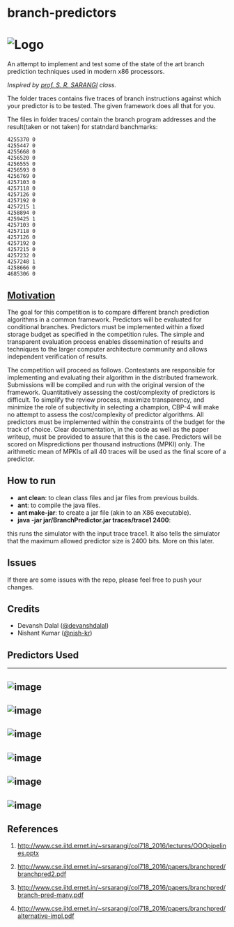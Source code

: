 # branch-predictors
![Logo](https://cloud.githubusercontent.com/assets/5080310/13753244/2ef820d6-ea38-11e5-8a57-c3120cdef649.jpg)
============================
An attempt to implement and test some of the state of the art branch prediction techniques used in modern x86 processors.


_Inspired by [prof. S. R. SARANGI](http://www.cse.iitd.ernet.in/~srsarangi/col718_2016/index.html) class._

The folder traces contains five traces of branch instructions against which your predictor is to be tested. The given framework does all that for you.


The files in folder traces/ contain the branch program addresses and the result(taken or not taken) for statndard banchmarks:

	4255370 0
	4255447 0
	4255668 0
	4256520 0
	4256555 0
	4256593 0
	4256769 0
	4257103 0
	4257118 0
	4257126 0
	4257192 0
	4257215 1
	4258894 0
	4259425 1
	4257103 0
	4257118 0
	4257126 0
	4257192 0
	4257215 0
	4257232 0
	4257248 1
	4258666 0
	4685306 0



## [Motivation](http://www.jilp.org/cbp2014/)
The goal for this competition is to compare different branch prediction algorithms in a common framework. Predictors will be evaluated for conditional branches. Predictors must be implemented within a fixed storage budget as specified in the competition rules. The simple and transparent evaluation process enables dissemination of results and techniques to the larger computer architecture community and allows independent verification of results.

The competition will proceed as follows. Contestants are responsible for implementing and evaluating their algorithm in the distributed framework. Submissions will be compiled and run with the original version of the framework. Quantitatively assessing the cost/complexity of predictors is difficult. To simplify the review process, maximize transparency, and minimize the role of subjectivity in selecting a champion, CBP-4 will make no attempt to assess the cost/complexity of predictor algorithms.  All predictors must be implemented within the constraints of the budget for the track of choice. Clear documentation, in the code as well as the paper writeup, must be provided to assure that this is the case. Predictors will be scored on Mispredictions  per thousand instructions (MPKI) only. The arithmetic mean of MPKIs of all 40 traces will be used as the final score of a predictor.

## How to run

- **ant clean**: to clean class files and jar files from previous builds. <br>
- **ant**: to compile the java files.<br>
- **ant make-jar**: to create a jar file (akin to an X86 executable). <br>
- **java -jar jar/BranchPredictor.jar traces/trace1 2400**: <br>

this runs the simulator with the input trace trace1. It also tells the simulator that the maximum allowed predictor size is 2400 bits. More on this later.



## Issues
If there are some issues with the repo, please feel free to push your changes.



## Credits

- Devansh Dalal ([@devanshdalal](https://github.com/devanshdalal)) <br>
- Nishant Kumar ([@nish-kr](https://github.com/nish-kr))


## Predictors Used

----------------
![image](https://cloud.githubusercontent.com/assets/5080310/13752457/c6f64236-ea34-11e5-8175-d0383d68ea31.png)
----------------
![image](https://cloud.githubusercontent.com/assets/5080310/13752458/c6f669b4-ea34-11e5-85f3-f6c7867790fd.png)
----------------
![image](https://cloud.githubusercontent.com/assets/5080310/13752460/c7393eba-ea34-11e5-8c72-8d5cad37a610.png)
----------------
![image](https://cloud.githubusercontent.com/assets/5080310/13752462/c760e6ea-ea34-11e5-8281-7ace1c64315c.png)
----------------
![image](https://cloud.githubusercontent.com/assets/5080310/13752459/c736ccca-ea34-11e5-8895-6ffad330bbf4.png)
----------------
![image](https://cloud.githubusercontent.com/assets/5080310/13752461/c75bab8a-ea34-11e5-884b-1b377ec384be.png)
----------------


## References

1. http://www.cse.iitd.ernet.in/~srsarangi/col718_2016/lectures/OOOpipelines.pptx

2. http://www.cse.iitd.ernet.in/~srsarangi/col718_2016/papers/branchpred/branchpred2.pdf

3. http://www.cse.iitd.ernet.in/~srsarangi/col718_2016/papers/branchpred/branch-pred-many.pdf

4. http://www.cse.iitd.ernet.in/~srsarangi/col718_2016/papers/branchpred/alternative-impl.pdf
